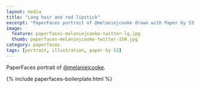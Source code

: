 ```yaml
---
layout: media
title: "Long hair and red lipstick"
excerpt: "PaperFaces portrait of @melaniejcooke drawn with Paper by 53 on an iPad."
image: 
  feature: paperfaces-melaniejcooke-twitter-lg.jpg
  thumb: paperfaces-melaniejcooke-twitter-150.jpg
category: paperfaces
tags: [portrait, illustration, paper by 53]
---
```


PaperFaces portrait of [@melaniejcooke](http://twitter.com/melaniejcooke).

{% include paperfaces-boilerplate.html %}